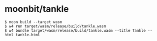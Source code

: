 # moonbit/tankle

```shell
$ moon build --target wasm
$ w4 run target/wasm/release/build/tankle.wasm
$ w4 bundle target/wasm/release/build/tankle.wasm --title Tankle --html tankle.html
```